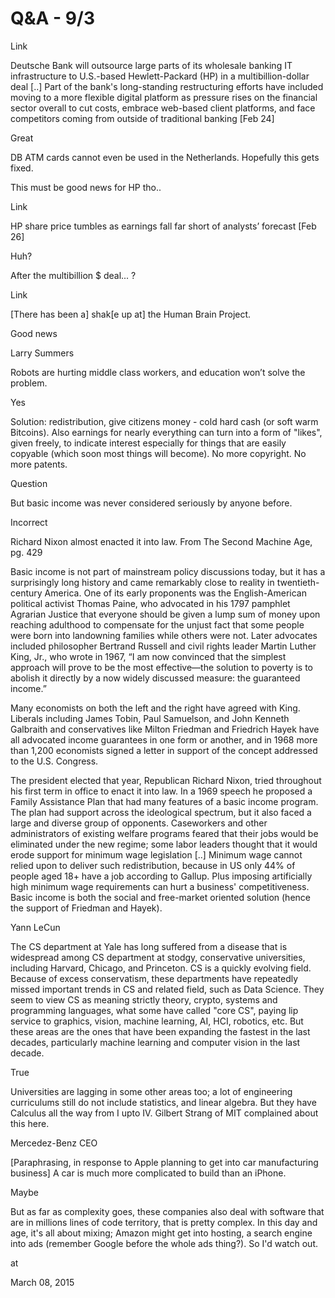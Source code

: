 # Q&A - 9/3

Link

Deutsche Bank will outsource large parts of its wholesale banking IT 
infrastructure to U.S.-based Hewlett-Packard (HP) in a 
multibillion-dollar deal [..] Part of the bank's long-standing restructuring efforts have included moving to a more flexible digital platform as pressure rises on the financial sector overall to cut costs, embrace web-based client platforms, and face competitors coming from outside of traditional banking [Feb 24]

Great

DB ATM cards cannot even be used in the Netherlands. Hopefully this gets fixed.

This must be good news for HP tho..

Link

HP share price tumbles as earnings fall far short of analysts’ forecast [Feb 26]

Huh?

After the  multibillion $ deal... ?

Link

[There has been a] shak[e up at] the Human Brain Project.

Good news

Larry Summers

Robots are hurting middle class workers, and education won’t solve the problem.

Yes

Solution: redistribution, give citizens money - cold hard cash (or soft warm Bitcoins). Also earnings for nearly everything can  turn into a form of "likes", given freely, to indicate interest especially for things that are easily copyable (which soon most things will become). No more copyright. No more patents. 

Question

But basic income was never considered seriously by anyone before.

Incorrect

Richard Nixon almost enacted it into law. From The Second Machine Age, pg. 429


Basic income is not part of mainstream policy discussions today, but it has a surprisingly long history and came remarkably close to reality in twentieth-century America. One of its early proponents was the English-American political activist Thomas Paine, who advocated in his 1797 pamphlet Agrarian Justice that everyone should be given a lump sum of money upon reaching adulthood to compensate for the unjust fact that some people were born into landowning families while others were not. Later advocates included philosopher Bertrand Russell and civil rights leader Martin Luther King, Jr., who wrote in 1967, “I am now convinced that the simplest approach will prove to be the most effective—the solution to poverty is to abolish it directly by a now widely discussed measure: the guaranteed income.”

Many economists on both the left and the right have agreed with King. Liberals including James Tobin, Paul Samuelson, and John Kenneth Galbraith and conservatives like Milton Friedman and Friedrich Hayek have all advocated income guarantees in one form or another, and in 1968 more than 1,200 economists signed a letter in support of the concept addressed to the U.S. Congress.

The president elected that year, Republican Richard Nixon, tried throughout his first term in office to enact it into law. In a 1969 speech he proposed a Family Assistance Plan that had many features of a basic income program. The plan had support across the ideological spectrum, but it also faced a large and diverse group of opponents. Caseworkers and other administrators of existing welfare programs feared that their jobs would be eliminated under the new regime; some labor leaders thought that it would erode support for minimum wage legislation [..]
Minimum wage cannot relied upon to deliver such redistribution, because in US only 44% of people aged 18+ have a job according to Gallup. Plus imposing artificially high minimum wage requirements can hurt a business' competitiveness. Basic income is both the social and free-market oriented solution (hence the support of Friedman and Hayek).

Yann LeCun

The CS department at Yale has long suffered from a disease that is widespread among CS department at stodgy, conservative universities, including Harvard, Chicago, and Princeton. CS is a quickly evolving field. Because of excess conservatism, these departments have repeatedly missed important trends in CS and related field, such as Data Science. They seem to view CS as meaning strictly theory, crypto, systems and programming languages, what some have called "core CS", paying lip service to graphics, vision, machine learning, AI, HCI, robotics, etc. But these areas are the ones that have been expanding the fastest in the last decades, particularly machine learning and computer vision in the last decade.

True

Universities are lagging in some other areas too; a lot of engineering curriculums still do not include statistics, and linear algebra. But they have Calculus all the way from I upto IV. Gilbert Strang of MIT complained about this here. 

Mercedez-Benz CEO

[Paraphrasing, in response to Apple planning to get into car manufacturing business] A car is much more complicated to build than an iPhone.

Maybe

But as far as complexity goes, these companies also deal with software that are in millions lines of code territory, that is pretty complex. In this day and age, it's all about mixing; Amazon might get into hosting, a search engine into ads (remember Google before the whole ads thing?). So I'd watch out.








at

March 08, 2015















